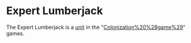 # Expert Lumberjack

The Expert Lumberjack is a [unit](unit) in the "[Colonization%20%28game%29](Colonization)" games.